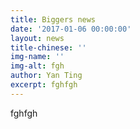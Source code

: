 ```yaml
---
title: Biggers news
date: '2017-01-06 00:00:00'
layout: news
title-chinese: ''
img-name: ''
img-alt: fgh
author: Yan Ting
excerpt: fghfgh
---
```

fghfgh
